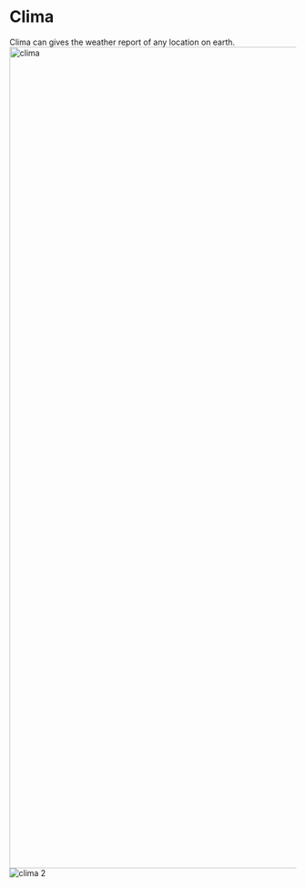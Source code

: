 # Clima
Clima can gives the weather report of any location on earth.
<img width="1440" alt="clima " src="https://user-images.githubusercontent.com/68817698/166100265-511069b9-3c11-46c0-85a7-196321b674e3.png">
![clima 2](https://user-images.githubusercontent.com/68817698/166100274-7b67c992-d50f-4fb9-abe2-4802b8c81532.jpeg)
